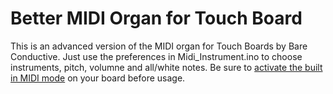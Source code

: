 # Better MIDI Organ for Touch Board
This is an advanced version of the MIDI organ for Touch Boards by Bare Conductive. Just use the preferences in Midi_Instrument.ino to choose instruments, pitch, volumne and all/white notes. Be sure to [activate the built in MIDI mode](http://www.bareconductive.com/make/on-board-midi-mode/) on your board before usage.
